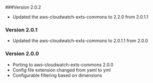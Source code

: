###Version 2.0.2
* Updated the aws-cloudwatch-exts-commons to 2.2.0 from 2.0.1.1

### Version 2.0.1
* Updated the aws-cloudwatch-exts-commons to 2.0.1.1 from 2.0.0

### Version 2.0.0
* Porting to aws-cloudwatch-exts-commons 2.0.0
* Config file extension changed from yaml to yml
* Configurable filtering based on dimensions

